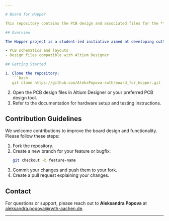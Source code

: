 ```yaml
---

# Board for Hopper

This repository contains the PCB design and associated files for the **Hopper project** by the Space Team Aachen. The design focuses on creating a robust and efficient hardware solution for Hopper's mission.

## Overview

The Hopper project is a student-led initiative aimed at developing cutting-edge technology for aerospace applications. The **board_for_hopper** repository includes:

- PCB schematics and layouts
- Design files compatible with Altium Designer

## Getting Started

1. Clone the repository:
   ```bash
   git clone https://github.com/AleksPopova-rwth/board_for_hopper.git
   ```
2. Open the PCB design files in Altium Designer or your preferred PCB design tool.
3. Refer to the documentation for hardware setup and testing instructions.

## Contribution Guidelines

We welcome contributions to improve the board design and functionality. Please follow these steps:

1. Fork the repository.
2. Create a new branch for your feature or bugfix:
   ```bash
   git checkout -b feature-name
   ```
3. Commit your changes and push them to your fork.
4. Create a pull request explaining your changes.


## Contact

For questions or support, please reach out to **Aleksandra Popova** at [aleksandra.popova@rwth-aachen.de](mailto:aleksandra.popova@rwth-aachen.de).

---
```

